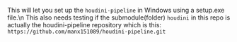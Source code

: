 This will let you set up the `houdini-pipeline` in Windows using a setup.exe file.\n
This also needs testing if the submodule(folder) `houdini` in this repo is actually the houdini-pipeline repository which is this: `https://github.com/manx151089/houdini-pipeline.git`
